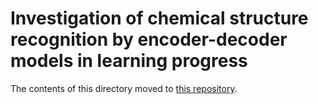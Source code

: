# Investigation of chemical structure recognition by encoder-decoder models in learning progress
The contents of this directory moved to [this repository](https://github.com/mizuno-group/EDmodel).  